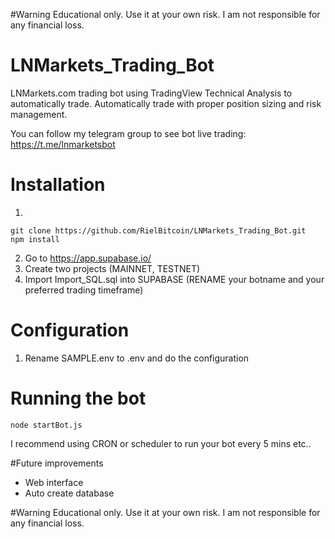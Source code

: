 #Warning
Educational only. Use it at your own risk. I am not responsible for any financial loss.

# LNMarkets_Trading_Bot

LNMarkets.com trading bot using TradingView Technical Analysis to automatically trade. Automatically trade with proper position sizing and risk management.

You can follow my telegram group to see bot live trading: https://t.me/lnmarketsbot

# Installation

1.

```
git clone https://github.com/RielBitcoin/LNMarkets_Trading_Bot.git
npm install

```

2. Go to https://app.supabase.io/
3. Create two projects (MAINNET, TESTNET)
4. Import Import_SQL.sql into SUPABASE (RENAME your botname and your preferred trading timeframe)

# Configuration

1. Rename SAMPLE.env to .env and do the configuration

# Running the bot

```
node startBot.js
```

I recommend using CRON or scheduler to run your bot every 5 mins etc..

#Future improvements

- Web interface
- Auto create database

#Warning
Educational only. Use it at your own risk. I am not responsible for any financial loss.
